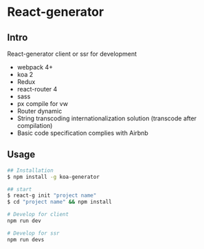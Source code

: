 # React-generator

## Intro
React-generator client or ssr for development

* webpack 4+
* koa 2
* Redux
* react-router 4
* sass
* px compile for vw
* Router dynamic
* String transcoding internationalization solution (transcode after compilation)
* Basic code specification complies with Airbnb

## Usage
```sh
## Installation
$ npm install -g koa-generator

## start
$ react-g init "project name"
$ cd "project name" && npm install

# Develop for client
npm run dev

# Develop for ssr
npm run devs
```
